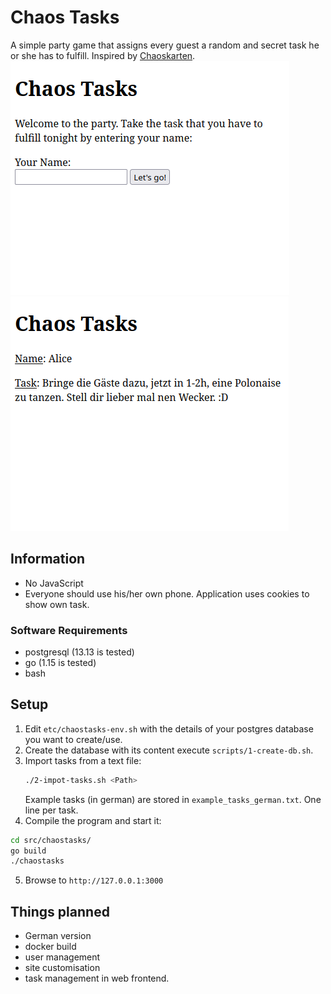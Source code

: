 # Chaos Tasks
A simple party game that assigns every guest a random and secret task he or she has to fulfill. Inspired by [Chaoskarten](https://www.chaoskarten.de/).
![Start Screen](doc/img/start.png) ![Task Screen](doc/img/task.png)
## Information
- No JavaScript
- Everyone should use his/her own phone. Application uses cookies to show own task.

### Software Requirements
- postgresql (13.13 is tested)
- go (1.15 is tested)
- bash

## Setup
1. Edit `etc/chaostasks-env.sh` with the details of your postgres database you want to create/use.
2. Create the database with its content execute `scripts/1-create-db.sh`.
3. Import tasks from a text file:
    ```bash
    ./2-impot-tasks.sh <Path>
    ```
    Example tasks (in german) are stored in `example_tasks_german.txt`.
    One line per task.
4. Compile the program and start it:
```bash
cd src/chaostasks/
go build
./chaostasks
```
5. Browse to `http://127.0.0.1:3000`

## Things planned
- German version
- docker build
- user management
- site customisation
- task management in web frontend.
